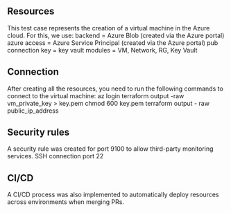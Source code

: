 ## Resources
This test case represents the creation of a virtual machine in the Azure cloud. For this, we use:
backend = Azure Blob (created via the Azure portal)
azure access = Azure Service Principal (created via the Azure portal)
pub connection key = key vault
modules = VM, Network, RG, Key Vault


## Connection
After creating all the resources, you need to run the following commands to connect to the virtual machine:
az login
terraform output -raw vm_private_key > key.pem
chmod 600 key.pem
terraform output - raw public_ip_address

## Security rules
A security rule was created for port 9100 to allow third-party monitoring services.
SSH connection port 22

## CI/CD
A CI/CD process was also implemented to automatically deploy resources across environments when merging PRs.